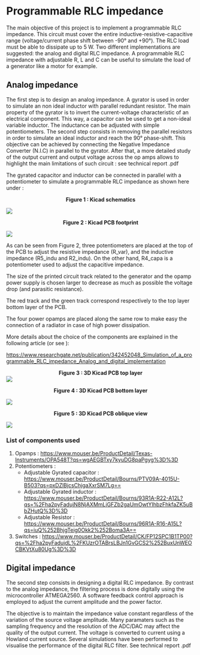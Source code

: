 # Programmable RLC impedance

The main objective of this project is to implement a programmable RLC impedance. This circuit must cover the entire inductive-resistive-capacitive range (voltage/current phase shift between -90° and +90°). The RLC load must be able to dissipate up to 5 W. Two different implementations are suggested: the analog and digital RLC impedance. A programmable RLC impedance with adjustable R, L and C can be useful to simulate the load of a generator like a motor for example. 

## Analog impedance

The first step is to design an analog impedance. A gyrator is used in order to simulate an non ideal inductor with parallel redundant resistor. The main property of the gyrator is to invert the current-voltage characteristic of an electrical component. This way, a capacitor can be used to get a non-ideal variable inductor. The inductance can be adjusted with simple potentiometers. The second step consists in removing the parallel resistors in order to simulate an ideal inductor and reach the 90° phase-shift. This objective can be achieved by connecting the Negative Impedance Converter (N.I.C) in parallel to the gyrator. After that, a more detailed study of the output current and output voltage across the op amps allows to highlight the main limitations of such circuit : see technical report .pdf

The gyrated capacitor and inductor can be connected in parallel with a potentiometer to simulate a programmable RLC impedance as shown here under : 

**<center>Figure 1 : Kicad schematics</center>**

![](https://i.imgur.com/GZ9SwLi.png)

**<center>Figure 2 : Kicad PCB footprint </center>**

![](https://i.imgur.com/HE5GcLt.jpg)

As can be seen from Figure 2, three potentiometers are placed at the top of the PCB to adjust the resistive impedance (R_var), and the inductive impedance (R5_indu and R2_indu). On the other hand, R4_capa is a potentiometer used to adjust the capacitive impedance.

The size of the printed circuit track related to the generator and the opamp power supply is chosen larger to decrease as much as possible the voltage drop (and parasitic resistance).

The red track and the green track correspond respectively to the top layer bottom layer of the PCB.

The four power opamps are placed along the same row to make easy the connection of a radiator in case of high power dissipation.

More details about the choice of the components are explained in the following article (or see ): 

https://www.researchgate.net/publication/342452048_Simulation_of_a_programmable_RLC_impedance_Analog_and_digital_implementation



**<center>Figure 3 : 3D Kicad PCB top layer </center>**
![](https://i.imgur.com/4cfNkyJ.png)

**<center>Figure 4 : 3D Kicad PCB bottom layer </center>**

![](https://i.imgur.com/0ZAeTpo.png)

**<center>Figure 5 : 3D Kicad PCB oblique view </center>**

![](https://i.imgur.com/XcMsIQz.png)

### List of components used

1. Opamps : https://www.mouser.be/ProductDetail/Texas-Instruments/OPA548T?qs=wgAEGBTxy7kyuDG8paPgyg%3D%3D
2. Potentiometers : 
    - Adjustable Gyrated capacitor : https://www.mouser.be/ProductDetail/Bourns/PTV09A-4015U-B503?qs=pxDZlBjcsChjgaXxrSM7Lg==
    - Adjustable Gyrated inductor : https://www.mouser.be/ProductDetail/Bourns/93R1A-R22-A12L?qs=%2Fha2pyFadujN8NjAXMmLjGFZb2gaUmOwtYIhbzFhkfaZK5uBbZHutQ%3D%3D
    - Adjustable Resistor : https://www.mouser.be/ProductDetail/Bourns/96R1A-R16-A15L?qs=iuQ%252BhjgTeig0Okk2%252Boma3A==
3. Switches : https://www.mouser.be/ProductDetail/CK/FP12SPC1B1TP00?qs=%2Fha2pyFadujdL%2FKUzrOTABrsLBJn1GvGCS2%252BuxUnWEOCBKVtXu80Ug%3D%3D
## Digital impedance

The second step consists in designing a digital RLC impedance. By contrast to the analog impedance, the filtering process is done digitally using the microcontroller ATMEGA2560. A software feedback control approach is employed to adjust the current amplitude and the power factor. 

The objective is to maintain the impedance value constant regardless of the variation of the source voltage amplitude. Many paramaters such as the sampling frequency and the resolution of the ADC/DAC may affect the quality of the output current. The voltage is converted to current using a Howland current source. Several simulations have been performed to visualise the performance of the digital RLC filter. See technical report .pdf


